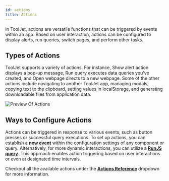 ```yaml
---
id: actions
title: Actions
---
```


In ToolJet, actions are versatile functions that can be triggered by events within an app. Based on user interaction, actions can be configured to display alerts, run queries, switch pages, and perform other tasks. 

<div style={{paddingTop:'24px', paddingBottom:'24px'}}>

## Types of Actions
ToolJet supports a variety of actions. For instance, Show alert action displays a pop-up message, Run query executes data queries you've created, and Open webpage directs to a new webpage. Some of  the other actions include navigating to another ToolJet app, managing modals, copying text to the clipboard, setting values in localStorage, and generating downloadable files from application data.  

<div style={{textAlign: 'center'}}>
    <img className="screenshot-full" src="/img/tooljet-concepts/actions/actions-preview.png" alt="Preview Of Actions" />
</div>

</div>

<div style={{paddingTop:'24px', paddingBottom:'24px'}}>

## Ways to Configure Actions

Actions can be triggered in response to various events, such as button presses or successful query executions. To set up actions, you can establish a **[new event](/docs/tooljet-concepts/what-are-events/)** within the configuration settings of any component or query. Alternatively, for more dynamic interactions, you can utilize a **[RunJS query](/docs/how-to/run-actions-from-runjs/)**. This approach enables action triggering based on user interactions or even at designated time intervals.

</div>

Checkout all the available actions under the **[Actions Reference](/docs/actions/show-alert)** dropdown for more information.